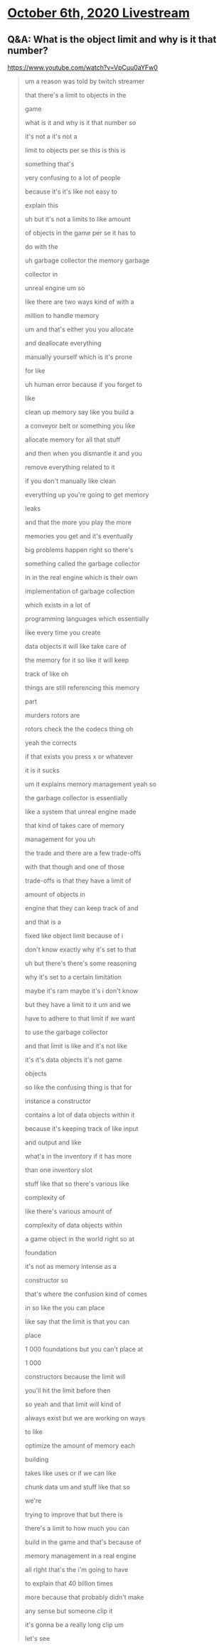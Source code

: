 # [October 6th, 2020 Livestream](../2020-10-06.md)
## Q&A: What is the object limit and why is it that number?
https://www.youtube.com/watch?v=VpCuu0aYFw0
> um a reason was told by twitch streamer
>
> that there's a limit to objects in the
>
> game
>
> what is it and why is it that number so
>
> it's not a it's not a
>
> limit to objects per se this is this is
>
> something that's
>
> very confusing to a lot of people
>
> because it's it's like not easy to
>
> explain this
>
> uh but it's not a limits to like amount
>
> of objects in the game per se it has to
>
> do with the
>
> uh garbage collector the memory garbage
>
> collector in
>
> unreal engine um so
>
> like there are two ways kind of with a
>
> million to handle memory
>
> um and that's either you you allocate
>
> and deallocate everything
>
> manually yourself which is it's prone
>
> for like
>
> uh human error because if you forget to
>
> like
>
> clean up memory say like you build a
>
> a conveyor belt or something you like
>
> allocate memory for all that stuff
>
> and then when you dismantle it and you
>
> remove everything related to it
>
> if you don't manually like clean
>
> everything up you're going to get memory
>
> leaks
>
> and that the more you play the more
>
> memories you get and it's eventually
>
> big problems happen right so there's
>
> something called the garbage collector
>
> in in the real engine which is their own
>
> implementation of garbage collection
>
> which exists in a lot of
>
> programming languages which essentially
>
> like every time you create
>
> data objects it will like take care of
>
> the memory for it so like it will keep
>
> track of like oh
>
> things are still referencing this memory
>
> part
>
> murders rotors are
>
> rotors check the the codecs thing oh
>
> yeah the corrects
>
> if that exists you press x or whatever
>
> it is it sucks
>
> um it explains memory management yeah so
>
> the garbage collector is essentially
>
> like a system that unreal engine made
>
> that kind of takes care of memory
>
> management for you uh
>
> the trade and there are a few trade-offs
>
> with that though and one of those
>
> trade-offs is that they have a limit of
>
> amount of objects in
>
> engine that they can keep track of and
>
> and that is a
>
> fixed like object limit because of i
>
> don't know exactly why it's set to that
>
> uh but there's there's some reasoning
>
> why it's set to a certain limitation
>
> maybe it's ram maybe it's i don't know
>
> but they have a limit to it um and we
>
> have to adhere to that limit if we want
>
> to use the garbage collector
>
> and that limit is like and it's not like
>
> it's it's data objects it's not game
>
> objects
>
> so like the confusing thing is that for
>
> instance a constructor
>
> contains a lot of data objects within it
>
> because it's keeping track of like input
>
> and output and like
>
> what's in the inventory if it has more
>
> than one inventory slot
>
> stuff like that so there's various like
>
> complexity of
>
> like there's various amount of
>
> complexity of data objects within
>
> a game object in the world right so at
>
> foundation
>
> it's not as memory intense as a
>
> constructor so
>
> that's where the confusion kind of comes
>
> in so like the you can place
>
> like say that the limit is that you can
>
> place
>
> 1 000 foundations but you can't place at
>
> 1 000
>
> constructors because the limit will
>
> you'll hit the limit before then
>
> so yeah and that limit will kind of
>
> always exist but we are working on ways
>
> to like
>
> optimize the amount of memory each
>
> building
>
> takes like uses or if we can like
>
> chunk data um and stuff like that so
>
> we're
>
> trying to improve that but there is
>
> there's a limit to how much you can
>
> build in the game and that's because of
>
> memory management in a real engine
>
> all right that's the i'm going to have
>
> to explain that 40 billion times
>
> more because that probably didn't make
>
> any sense but someone clip it
>
> it's gonna be a really long clip um
>
> let's see
>
